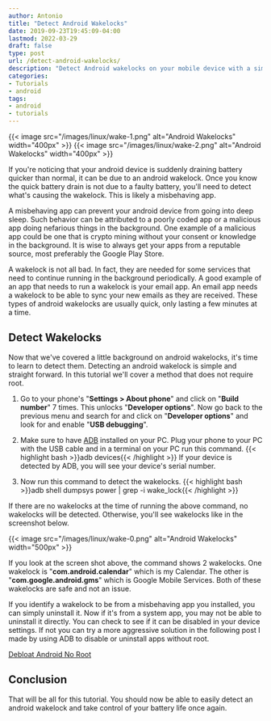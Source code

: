 ```yaml
---
author: Antonio
title: "Detect Android Wakelocks"
date: 2019-09-23T19:45:09-04:00
lastmod: 2022-03-29
draft: false
type: post
url: /detect-android-wakelocks/
description: "Detect Android wakelocks on your mobile device with a simple adb command that does not require root. The output of the command will tell you exactly which apps are causing the android wakelocks so you can take action."
categories:
- Tutorials
- android
tags:
- android
- tutorials
---
```


{{< image src="/images/linux/wake-1.png" alt="Android Wakelocks" width="400px" >}}
{{< image src="/images/linux/wake-2.png" alt="Android Wakelocks" width="400px" >}}

If you're noticing that your android device is suddenly draining battery quicker than normal, it can be due to an android wakelock. Once you know the quick battery drain is not due to a faulty battery, you'll need to detect what's causing the wakelock. This is likely a misbehaving app.

<!--more-->

A misbehaving app can prevent your android device from going into deep sleep. Such behavior can be attributed to a poorly coded app or a malicious app doing nefarious things in the background. One example of a malicious app could be one that is crypto mining without your consent or knowledge in the background. It is wise to always get your apps from a reputable source, most preferably the Google Play Store.

A wakelock is not all bad. In fact, they are needed for some services that need to continue running in the background periodically. A good example of an app that needs to run a wakelock is your email app. An email app needs a wakelock to be able to sync your new emails as they are received. These types of android wakelocks are usually quick, only lasting a few minutes at a time.

<!--adsense-->

## Detect Wakelocks

Now that we've covered a little background on android wakelocks, it's time to learn to detect them. Detecting an android wakelock is simple and straight forward. In this tutorial we'll cover a method that does not require root.

1. Go to your phone's "**Settings > About phone**" and click on "**Build number**" 7 times. This unlocks "**Developer options**". Now go back to the previous menu and search for and click on "**Developer options**" and look for and enable "**USB debugging**".

2. Make sure to have [ADB](https://techstop.github.io/install-adb-on-linux/) installed on your PC. Plug your phone to your PC with the USB cable and in a terminal on your PC run this command.
{{< highlight bash >}}adb devices{{< /highlight >}}
If your device is detected by ADB, you will see your device's serial number.

3. Now run this command to detect the wakelocks.
{{< highlight bash >}}adb shell dumpsys power | grep -i wake_lock{{< /highlight >}}

If there are no wakelocks at the time of running the above command, no wakelocks will be detected. Otherwise, you'll see wakelocks like in the screenshot below.

{{< image src="/images/linux/wake-0.png" alt="Android Wakelocks" width="500px" >}}

If you look at the screen shot above, the command shows 2 wakelocks. One wakelock is "**com.android.calendar**" which is my Calendar. The other is "**com.google.android.gms**" which is Google Mobile Services. Both of these wakelocks are safe and not an issue.

If you identify a wakelock to be from a misbehaving app you installed, you can simply uninstall it. Now if it's from a system app, you may not be able to uninstall it directly. You can check to see if it can be disabled in your device settings. If not you can try a more aggressive solution in the following post I made by using ADB to disable or uninstall apps without root.

<a href="https://techstop.github.io/debloat-android-no-root/">Debloat Android No Root</a>

## Conclusion

That will be all for this tutorial. You should now be able to easily detect an android wakelock and take control of your battery life once again.
